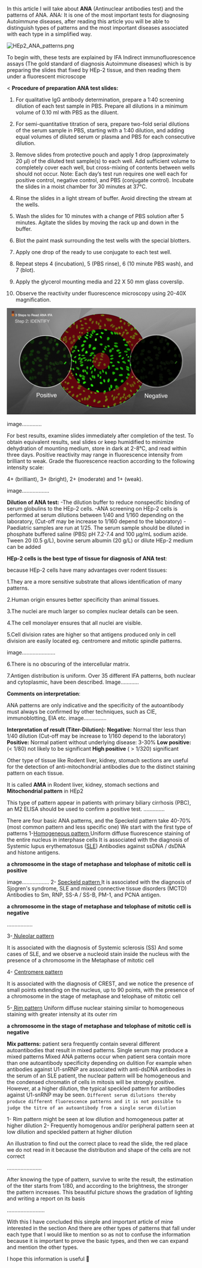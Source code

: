 In this article I will take about **ANA** (Antinuclear antibodies test) and the patterns of ANA.
ANA: It is one of the most important tests for diagnosing Autoimmune diseases, after reading this article you will be able to distinguish types of patterns and the most important diseases associated with each type in a simplified way.
<br>

![HEp2_ANA_patterns.png](/images/HEp2_ANA_patterns.png)


To begin with, these tests are explained by IFA Indirect immunofluorescence assays (The gold standard of diagnosis Autoimmune diseases) which is by preparing the slides that fixed by HEp-2 tissue, and then reading them under a fluorescent microscope

<
**Procedure of preparation ANA test slides:**

1. For qualitative IgG antibody determination, prepare a 1:40 screening dilution of each test sample in PBS. Prepare all dilutions in a minimum volume of 0.10 ml with PBS as the diluent.
  
2. For semi-quantitative titration of sera, prepare two-fold serial dilutions of the serum sample in PBS, starting with a 1:40 dilution, and adding equal volumes of diluted serum or plasma and PBS for each consecutive dilution.
  
3. Remove slides from protective pouch and apply 1 drop (approximately 20 µl) of the diluted test sample(s) to each well. 
  Add sufficient volume to completely cover each well, but cross-mixing of contents between wells should not occur. 
  Note: Each day’s test run requires one well each for positive control, negative control, and PBS (conjugate control). 
  Incubate the slides in a moist chamber for 30 minutes at 37°C.
  
4. Rinse the slides in a light stream of buffer. Avoid directing the stream at the wells.
  
5. Wash the slides for 10 minutes with a change of PBS solution after 5 minutes. Agitate the slides by moving the rack up and down in the buffer.
  
6. Blot the paint mask surrounding the test wells with the special blotters.
  
7. Apply one drop of the ready to use conjugate to each test well.
  
8. Repeat steps 4 (incubation), 5 (PBS rinse), 6 (10 minute PBS wash), and 7 (blot).
  
9. Apply the glycerol mounting media and 22 X 50 mm glass coverslip.
  
10. Observe the reactivity under fluorescence microscopy using 20-40X magnification.
  
![Read.ANA.test.Immunoflurecent2](/images/ANA_immunoflurecent/Read.ANA.test.Immunoflurecent2.png)
  
  
  
  image.............
  

For best results, examine slides immediately after completion of the test. To obtain equivalent results, seal slides or keep humidified to minimize dehydration of mounting medium, store in dark at 2-8°C, and read within three days. 
Positive reactivity may range in fluorescence intensity from brilliant to weak. Grade the fluorescence reaction according to the following intensity scale:

4+ (brilliant), 3+ (bright), 2+ (moderate) and 1+ (weak).

image..................

**Dilution of ANA test:**
-The dilution buffer to reduce nonspecific binding of serum globulins to the HEp-2 cells.
-ANA screening on HEp-2 cells is performed at serum dilutions between 1/40 and 1/160 depending on the laboratory, (Cut-off may be increase to 1/160 depend to the laboratory)
-Paediatric samples are run at 1/25. 
The serum sample should be diluted in phosphate buffered saline (PBS) pH 7.2-7.4 and 100 µg/mL sodium azide. Tween 20 (0.5 g/L), bovine serum albumin (20 g/L) or dilute HEp-2 medium can be added

**HEp-2 cells is the best type of tissue for diagnosis of ANA test**:

because HEp-2 cells have many advantages over rodent tissues:

1.They are a more sensitive substrate that allows identification of many patterns.

2.Human origin ensures better specificity than animal tissues.

3.The nuclei are much larger so complex nuclear details can be seen.

4.The cell monolayer ensures that all nuclei are visible.

5.Cell division rates are higher so that antigens produced only in cell division are easily located eg. centromere and mitotic spindle patterns.

image......................

6.There is no obscuring of the intercellular matrix.

7.Antigen distribution is uniform.
Over 35 different IFA patterns, both nuclear and cytoplasmic, have been described.
Image…………

**Comments on interpretation**:

ANA patterns are only indicative and the specificity of the autoantibody must always be confirmed by other techniques, such as CIE, immunoblotting, EIA etc. 
image...............

**Interpretation of result (Titer-Dilution):**
**Negative:** Normal titer less than 1/40 dilution
(Cut-off may be increase to 1/160 depend to the laboratory)
**Positive:** Normal patient without underlying disease: 3-30%
**Low positive:** (&lt; 1/80) not likely to be significant
**High positive** ( &gt; 1/320) significant

Other type of tissue like Rodent liver, kidney, stomach sections are useful for the detection of anti-mitochondrial antibodies due to the distinct staining pattern on each tissue.

It is called **AMA** in Rodent liver, kidney, stomach sections and **Mitochondrial pattern** in HEp2

This type of pattern appear in patients with primary biliary cirrhosis (PBC), an M2 ELISA should be used to confirm a positive test.
…………..

There are four basic ANA patterns, and the Speckeld pattern take 40-70% (most common pattern and less specific one) 
We start with the first type of patterns 
1-[Homogeneous pattern ]()
Uniform diffuse fluorescence staining of the entire nucleus in interphase cells
It is associated with the diagnosis of Systemic lupus erythematosus ([SLE]()) Antibodies against ssDNA / dsDNA and histone antigens.

**a chromosome in the stage of metaphase and telophase of mitotic cell is positive**

image..................
2- [Speckeld pattern ]()
It is associated with the diagnosis of Sjogren's syndrome, SLE and mixed connective tissue disorders (MCTD) Antibodies to Sm, RNP, SS-A / SS-B, PM-1, and PCNA antigen.

**a chromosome in the stage of metaphase and telophase of mitotic cell is negative**

.................

3-[ Nuleolar pattern]()

It is associated with the diagnosis of Systemic sclerosis (SS) And some cases of SLE, and we observe a nucleoid stain inside the nucleus with the presence of a chromosome in the Metaphase of mitotic cell

4- [Centromere pattern ]()

It is associated with the diagnosis of CREST, and we notice the presence of small points extending on the nucleus, up to 90 points, with the presence of a chromosome in the stage of metaphase and telophase of mitotic cell

5-[ Rim pattern]()
Uniform diffuse nuclear staining similar to homogeneous staining with greater intensity at its outer rim

**a chromosome in the stage of metaphase and telophase of mitotic cell is negative**

**Mix patterns:**
patient sera frequently contain several different autoantibodies that result in mixed patterns.
Single serum may produce a mixed patterns 
Mixed ANA patterns occur when patient sera contain more than one autoantibody specificity depending on dulition
 For example when antibodies against U1-snRNP are associated with anti-dsDNA antibodies in the serum of an SLE patient, the nuclear pattern will be homogeneous and the condensed chromatin of cells in mitosis will be strongly positive. However, at a higher dilution, the typical speckled pattern for antibodies against U1-snRNP may be seen. 
`Different serum dilutions thereby produce different fluorescence patterns and it is not possible to judge the titre of an autoantibody from a single serum dilution`

1- Rim pattern might be seen at low dilution and homogeneous patter at higher dilution 
2- Frequently homogenous and/or peripheral pattern seen at low dilution and speckled pattern at higher dilution

An illustration to find out the correct place to read the slide, the red place we do not read in it because the distribution and shape of the cells are not correct

.......................

After knowing the type of pattern, survive to write the result, the estimation of the titer starts from 1/80, and according to the brightness, the stronger the pattern increases. This beautiful picture shows the gradation of lighting and writing a report on its basis

.........................

With this I have concluded this simple and important article of mine interested in the section And there are other types of patterns that fall under each type that I would like to mention so as not to confuse the information because it is important to prove the basic types, and then we can expand and mention the other types.

I hope this information is useful 🌸
